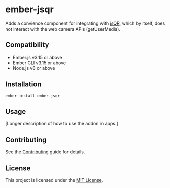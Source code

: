 ember-jsqr
==============================================================================

Adds a convience component for integrating with [jsQR](https://github.com/cozmo/jsQR), which by itself, does not interact with the web camera APIs (getUserMedia).


Compatibility
------------------------------------------------------------------------------

* Ember.js v3.15 or above
* Ember CLI v3.15 or above
* Node.js v8 or above


Installation
------------------------------------------------------------------------------

```
ember install ember-jsqr
```


Usage
------------------------------------------------------------------------------

[Longer description of how to use the addon in apps.]


Contributing
------------------------------------------------------------------------------

See the [Contributing](CONTRIBUTING.md) guide for details.


License
------------------------------------------------------------------------------

This project is licensed under the [MIT License](LICENSE.md).
